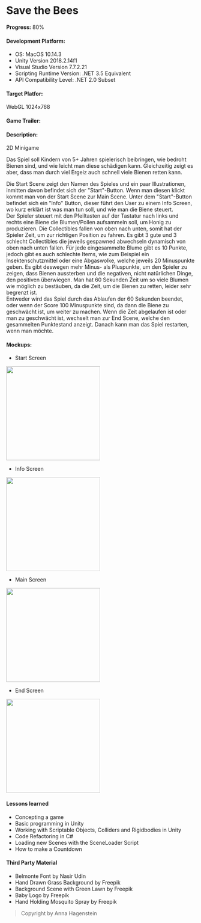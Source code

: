 # Save the Bees
**Progress:** 80%         

#### Development Platform:       
* OS: MacOS 10.14.3       
* Unity Version 2018.2.14f1         
* Visual Studio Version 7.7.2.21
* Scripting Runtime Version: .NET 3.5 Equivalent
* API Compatibility Level: .NET 2.0 Subset
     
#### Target Platfor:     
 WebGL 1024x768

#### Game Trailer:      
     

#### Description:
2D Minigame                             

Das Spiel soll Kindern von 5+ Jahren spielerisch beibringen, wie bedroht Bienen sind,
 und wie leicht man diese schädigen kann. Gleichzeitig zeigt es aber, dass man durch viel Ergeiz
 auch schnell viele Bienen retten kann. 
        
Die Start Scene zeigt den Namen des Spieles und ein paar Illustrationen,
 inmitten davon befindet sich der "Start"-Button. Wenn man diesen klickt kommt man
 von der Start Scene zur Main Scene. Unter dem "Start"-Button befindet sich ein "Info" Button,
 dieser führt den User zu einem Info Screen, wo kurz erklärt ist was man tun soll,
 und wie man die Biene steuert.        
Der Spieler steuert mit den Pfeiltasten auf der Tastatur nach links und rechts
 eine Biene die Blumen/Pollen aufsammeln soll, um Honig
 zu produzieren. Die Collectibles fallen von oben nach unten,
 somit hat der Spieler Zeit, um zur richtigen Position zu fahren. Es gibt 3 gute und 3 schlecht
 Collectibles die jeweils gespawned abwechseln dynamisch von oben nach unten fallen.
 Für jede eingesammelte Blume gibt es 10 Punkte, jedoch gibt es auch schlechte
 Items, wie zum Beispiel ein Insektenschutzmittel oder eine Abgaswolke,
 welche jeweils 20 Minuspunkte geben. Es gibt deswegen mehr Minus-
 als Pluspunkte, um den Spieler zu zeigen, dass Bienen aussterben und
 die negativen, nicht natürlichen Dinge, den positiven überwiegen.
 Man hat 60 Sekunden Zeit um so viele Blumen wie möglich zu bestäuben,
 da die Zeit, um die Bienen zu retten, leider sehr begrenzt ist.            
Entweder wird das Spiel durch das Ablaufen der 60 Sekunden beendet, oder wenn der Score
 100 Minuspunkte sind, da dann die Biene zu geschwächt ist, um weiter zu machen.
 Wenn die Zeit abgelaufen ist oder man zu geschwächt ist, wechselt man zur End Scene,
 welche den gesammelten Punktestand anzeigt.
 Danach kann man das Spiel restarten, wenn man möchte.
        
#### Mockups:
* Start Screen  	  
<div>
<img src="./Screenshots/StartScreen.png" width="250">
</div>
     
* Info Screen
<div>
<img src="./Screenshots/InfoScreen.png" width="250">
</div>

* Main Screen 
<div>
<img src="./Screenshots/MainScreen.png" width="250">
</div>


* End Screen
<div>
<img src="./Screenshots/EndScreen.png" width="250">
</div>
        
#### Lessons learned
* Concepting a game
* Basic programming in Unity
* Working with Scriptable Objects, Colliders and Rigidbodies in Unity
* Code Refactoring in C#
* Loading new Scenes with the SceneLoader Script
* How to make a Countdown
     
#### Third Party Material
* Belmonte Font by Nasir Udin
* Hand Drawn Grass Background by Freepik
* Background Scene with Green Lawn by Freepik
* Baby Logo by Freepik
* Hand Holding Mosquito Spray by Freepik       

> Copyright by Anna Hagenstein
